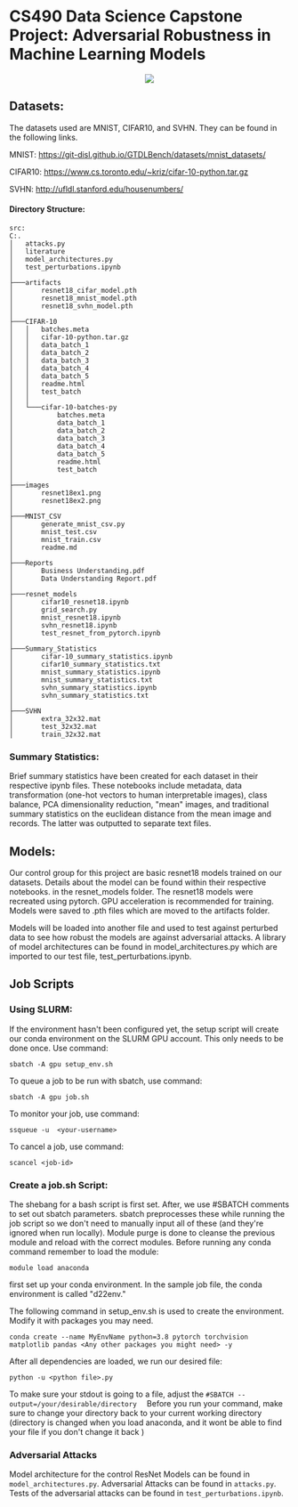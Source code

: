 # CS490 Data Science Capstone Project: Adversarial Robustness in Machine Learning Models
<p align="center">
 <img src="https://github.com/RishabhPandey0403/cs490dsc/assets/55699636/43b0705c-e5c8-4bfa-9638-763683be0f26">
</p>



## Datasets:
The datasets used are MNIST, CIFAR10, and SVHN. They can be found in the following links. 

MNIST: https://git-disl.github.io/GTDLBench/datasets/mnist_datasets/ 

CIFAR10: https://www.cs.toronto.edu/~kriz/cifar-10-python.tar.gz

SVHN: http://ufldl.stanford.edu/housenumbers/ 

#### Directory Structure:
```
src:
C:.
│   attacks.py
│   literature
│   model_architectures.py
│   test_perturbations.ipynb
│
├───artifacts
│       resnet18_cifar_model.pth
│       resnet18_mnist_model.pth
│       resnet18_svhn_model.pth
│
├───CIFAR-10
│   │   batches.meta
│   │   cifar-10-python.tar.gz
│   │   data_batch_1
│   │   data_batch_2
│   │   data_batch_3
│   │   data_batch_4
│   │   data_batch_5
│   │   readme.html
│   │   test_batch
│   │
│   └───cifar-10-batches-py
│           batches.meta
│           data_batch_1
│           data_batch_2
│           data_batch_3
│           data_batch_4
│           data_batch_5
│           readme.html
│           test_batch
│
├───images
│       resnet18ex1.png
│       resnet18ex2.png
│
├───MNIST_CSV
│       generate_mnist_csv.py
│       mnist_test.csv
│       mnist_train.csv
│       readme.md
│
├───Reports
│       Business Understanding.pdf
│       Data Understanding Report.pdf
│
├───resnet_models
│       cifar10_resnet18.ipynb
│       grid_search.py
│       mnist_resnet18.ipynb
│       svhn_resnet18.ipynb
│       test_resnet_from_pytorch.ipynb
│
├───Summary_Statistics
│       cifar-10_summary_statistics.ipynb
│       cifar10_summary_statistics.txt
│       mnist_summary_statistics.ipynb
│       mnist_summary_statistics.txt
│       svhn_summary_statistics.ipynb
│       svhn_summary_statistics.txt
│
├───SVHN
│       extra_32x32.mat
│       test_32x32.mat
│       train_32x32.mat
```

### Summary Statistics:
Brief summary statistics have been created for each dataset in their respective ipynb files. These notebooks include metadata, data transformation (one-hot vectors to human interpretable images), class balance, PCA dimensionality reduction, "mean" images, and traditional summary statistics on the euclidean distance from the mean image and records. The latter was outputted to separate text files.

## Models:
Our control group for this project are basic resnet18 models trained on our datasets. Details about the model can be found within their respective notebooks. in the resnet_models folder. The resnet18 models were recreated using pytorch. GPU acceleration is recommended for training. Models were saved to .pth files which are moved to the artifacts folder. 

Models will be loaded into another file and used to test against perturbed data to see how robust the models are against adversarial attacks. A library of model architectures can be found in model_architectures.py which are imported to our test file, test_perturbations.ipynb.

## Job Scripts
### Using SLURM:
If the environment hasn't been configured yet, the setup script will create our conda environment on the SLURM GPU account. This only needs to be done once. Use command:
```
sbatch -A gpu setup_env.sh
```

To queue a job to be run with sbatch, use command:
```
sbatch -A gpu job.sh
```

To monitor your job, use command: 
```
ssqueue -u  <your-username>
```

To cancel a job, use command:
```
scancel <job-id>
```

### Create a job.sh Script:
The shebang for a bash script is first set. After, we use #SBATCH comments to set out sbatch parameters. sbatch preprocesses these while running the job script so we don't need to manually input all of these (and they're ignored when run locally). Module purge is done to cleanse the previous module and reload with the correct modules.
Before running any conda command remember to load the module: 
```
module load anaconda
```
first set up your conda environment. In the sample job file, the conda environment is called "d22env."  

The following command in setup_env.sh is used to create the environment. Modify it with packages you may need.
```
conda create --name MyEnvName python=3.8 pytorch torchvision matplotlib pandas <Any other packages you might need> -y  
```

After all dependencies are loaded, we run our desired file:
```
python -u <python file>.py
```

To make sure your stdout is going to a file, adjust the ```#SBATCH --output=/your/desirable/directory  ```
Before you run your command, make sure to change your directory back to your current working directory (directory is changed when you load anaconda, and it wont be able to find your file if you don't change it back  )

### Adversarial Attacks
Model architecture for the control ResNet Models can be found in `model_architectures.py`.
Adversarial Attacks can be found in `attacks.py`.
Tests of the adversarial attacks can be found in `test_perturbations.ipynb`.
